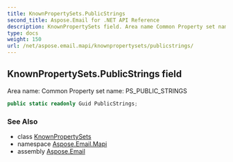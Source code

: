 ```yaml
---
title: KnownPropertySets.PublicStrings
second_title: Aspose.Email for .NET API Reference
description: KnownPropertySets field. Area name Common Property set name PS_PUBLIC_STRINGS
type: docs
weight: 150
url: /net/aspose.email.mapi/knownpropertysets/publicstrings/
---
```

## KnownPropertySets.PublicStrings field

Area name: Common Property set name: PS_PUBLIC_STRINGS

```csharp
public static readonly Guid PublicStrings;
```

### See Also

* class [KnownPropertySets](../)
* namespace [Aspose.Email.Mapi](../../knownpropertysets/)
* assembly [Aspose.Email](../../../)


